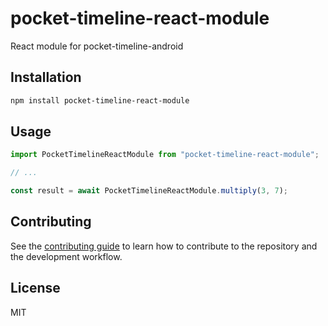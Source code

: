# pocket-timeline-react-module

React module for pocket-timeline-android

## Installation

```sh
npm install pocket-timeline-react-module
```

## Usage

```js
import PocketTimelineReactModule from "pocket-timeline-react-module";

// ...

const result = await PocketTimelineReactModule.multiply(3, 7);
```

## Contributing

See the [contributing guide](CONTRIBUTING.md) to learn how to contribute to the repository and the development workflow.

## License

MIT
